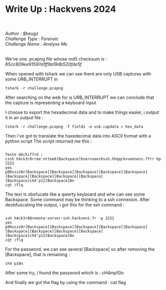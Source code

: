 
# Write Up : Hackvens 2024 <br>  <br>

*Author : $beugz<br>*
*Challenge Type : Forensic <br>*
*Challenge Name : Analyse Me <br> <br>*

We've one .pcapng file whose md5 checksum is : *65cc809ee91597a1ff9a19db520fde5f* 

When opened with tshark we can see there are only USB captures with some URB_INTERRUPT in 

`tshark -r challenge.pcapng`

After searching on the web for is URB_INTERRUPT we can conclude that the capture is representing a keyboard input 

I choose to export the hexadecimal data and to make things easier, i output it in an output file : 

`tshark -r challenge.pcapng -T fields -e usb.capdata > hex_data`

Then i've got to translate the haxedecimal data into ASCII format with a python script
The script returned me this : 
```

Texte déchiffré :
cssh h4ck3r0rree'ottee6[Backspace]6servveer6ssh.hhqqckvveenens.ffrr 6p 2222
yes
p00sszz0r[Backspace][Backspace][Backspace][Backspace][Backspace][Backspace][Backspace][Backspace][Backspace][Backspace]ch4'p12[Backspace]0n
cqt /flq
```

The text is obsfucate like a qwerty keyboard and whe can see some Backspace. Some command may be thinking to a ssh connexion.
After deobfuscating the output, i got this for the ssh command : 
```

ssh h4ck3r0@remote-server-ssh.hackvens.fr -p 2222
yes
p00sszz0r[Backspace][Backspace][Backspace][Backspace][Backspace][Backspace][Backspace][Backspace][Backspace][Backspace]ch4'p12[Backspace]0n
cqt /flq
```

For the password, we can see several [Backspace] so after removing the [Backspace], that is remaining : 

`ch4'p10n` 

After some  try, i found the password which is : cH4mp10n

And finally we got the flag by using the command : cat flag
